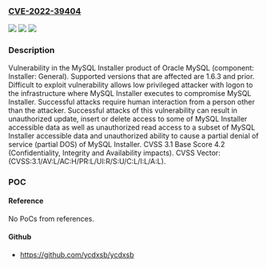### [CVE-2022-39404](https://cve.mitre.org/cgi-bin/cvename.cgi?name=CVE-2022-39404)
![](https://img.shields.io/static/v1?label=Product&message=MySQL%20Installer&color=blue)
![](https://img.shields.io/static/v1?label=Version&message=%3D%201.6.3%20and%20prior%20&color=brighgreen)
![](https://img.shields.io/static/v1?label=Vulnerability&message=Difficult%20to%20exploit%20vulnerability%20allows%20low%20privileged%20attacker%20with%20logon%20to%20the%20infrastructure%20where%20MySQL%20Installer%20executes%20to%20compromise%20MySQL%20Installer.%20%20Successful%20attacks%20require%20human%20interaction%20from%20a%20person%20other%20than%20the%20attacker.%20Successful%20attacks%20of%20this%20vulnerability%20can%20result%20in%20%20unauthorized%20update%2C%20insert%20or%20delete%20access%20to%20some%20of%20MySQL%20Installer%20accessible%20data%20as%20well%20as%20%20unauthorized%20read%20access%20to%20a%20subset%20of%20MySQL%20Installer%20accessible%20data%20and%20unauthorized%20ability%20to%20cause%20a%20partial%20denial%20of%20service%20(partial%20DOS)%20of%20MySQL%20Installer.&color=brighgreen)

### Description

Vulnerability in the MySQL Installer product of Oracle MySQL (component: Installer: General). Supported versions that are affected are 1.6.3 and prior. Difficult to exploit vulnerability allows low privileged attacker with logon to the infrastructure where MySQL Installer executes to compromise MySQL Installer. Successful attacks require human interaction from a person other than the attacker. Successful attacks of this vulnerability can result in unauthorized update, insert or delete access to some of MySQL Installer accessible data as well as unauthorized read access to a subset of MySQL Installer accessible data and unauthorized ability to cause a partial denial of service (partial DOS) of MySQL Installer. CVSS 3.1 Base Score 4.2 (Confidentiality, Integrity and Availability impacts). CVSS Vector: (CVSS:3.1/AV:L/AC:H/PR:L/UI:R/S:U/C:L/I:L/A:L).

### POC

#### Reference
No PoCs from references.

#### Github
- https://github.com/ycdxsb/ycdxsb

